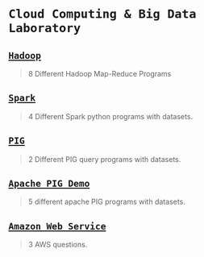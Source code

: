 # `Cloud Computing & Big Data Laboratory`

## [`Hadoop`](https://github.com/pruthvidarshanss/msrit-cc-bd-lab/tree/hadoop)

> 8 Different Hadoop Map-Reduce Programs 

## [`Spark`](https://github.com/pruthvidarshanss/msrit-cc-bd-lab/tree/spark)

> 4 Different Spark python programs with datasets.

## [`PIG`](https://github.com/pruthvidarshanss/msrit-cc-bd-lab/tree/pig)

> 2 Different PIG query programs with datasets.

## [`Apache PIG Demo`](https://github.com/pruthvidarshanss/msrit-cc-bd-lab/tree/apache-pig-demo)

> 5 different apache PIG programs with datasets.

## [`Amazon Web Service`](https://github.com/pruthvidarshanss/msrit-cc-bd-lab/tree/aws)

> 3 AWS questions.
